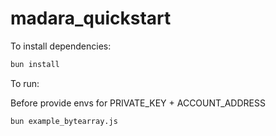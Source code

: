 # madara_quickstart

To install dependencies:

```bash
bun install
```

To run:

Before provide envs for PRIVATE_KEY + ACCOUNT_ADDRESS

```bash
bun example_bytearray.js
```
